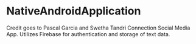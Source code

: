 # NativeAndroidApplication
Credit goes to Pascal Garcia and Swetha Tandri
Connection Social Media App. 
Utilizes Firebase for authentication and storage of text data.

